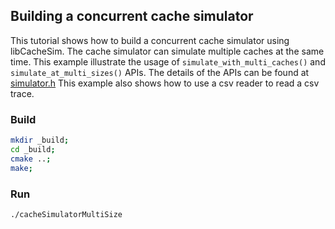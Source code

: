 
## Building a concurrent cache simulator 
This tutorial shows how to build a concurrent cache simulator using libCacheSim. 
The cache simulator can simulate multiple caches at the same time. 
This example illustrate the usage of `simulate_with_multi_caches()` and `simulate_at_multi_sizes()` APIs.
The details of the APIs can be found at [simulator.h](../../libCacheSim/include/libCacheSim/simulator.h)
This example also shows how to use a csv reader to read a csv trace.

### Build 
```bash
mkdir _build; 
cd _build;
cmake ..;
make;
```

### Run 
```bash
./cacheSimulatorMultiSize
```


